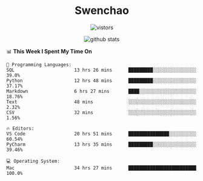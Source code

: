 <h1 align="center">Swenchao</h3>

<p align="center">
  <img src="https://visitor-badge.glitch.me/badge?page_id=Swenchao" alt="vistors" />
</p>

<p align="center">
  <img src="https://github-readme-stats.vercel.app/api?username=Swenchao&count_private=true&show_icons=true&theme=vue-dark&hide_title=true" alt="github stats" />
</p>

<!--START_SECTION:waka-->
📊 **This Week I Spent My Time On** 

```text
💬 Programming Languages: 
SQL                      13 hrs 26 mins      █████████░░░░░░░░░░░░░░░░   39.0% 
Python                   12 hrs 48 mins      █████████░░░░░░░░░░░░░░░░   37.17% 
Markdown                 6 hrs 27 mins       ████░░░░░░░░░░░░░░░░░░░░░   18.76% 
Text                     48 mins             ░░░░░░░░░░░░░░░░░░░░░░░░░   2.32% 
CSV                      32 mins             ░░░░░░░░░░░░░░░░░░░░░░░░░   1.56%

🔥 Editors: 
VS Code                  20 hrs 51 mins      ███████████████░░░░░░░░░░   60.54% 
PyCharm                  13 hrs 35 mins      █████████░░░░░░░░░░░░░░░░   39.46%

💻 Operating System: 
Mac                      34 hrs 27 mins      █████████████████████████   100.0%

```


<!--END_SECTION:waka-->

